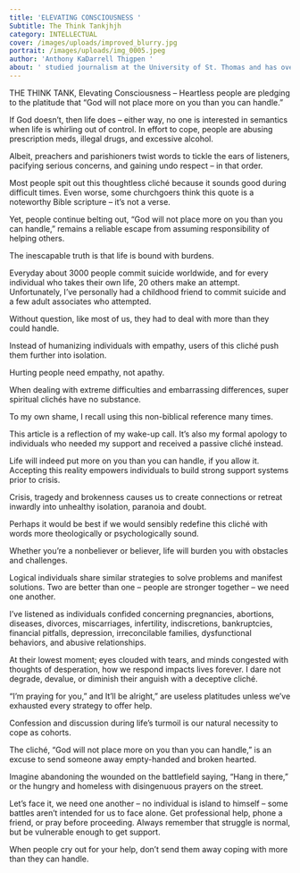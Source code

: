 ```yaml
---
title: 'ELEVATING CONSCIOUSNESS '
Subtitle: The Think Tankjhjh
category: INTELLECTUAL
cover: /images/uploads/improved_blurry.jpg
portrait: /images/uploads/img_0005.jpeg
author: 'Anthony KaDarrell Thigpen '
about: ' studied journalism at the University of St. Thomas and has over 25 years-experience in publishing. AP Style news writing, marketing and photography are his passions.'
---
```

THE THINK TANK, Elevating Consciousness – Heartless people are pledging to the platitude that “God will not place more on you than you can handle.” 

If God doesn’t, then life does – either way, no one is interested in semantics when life is whirling out of control. In effort to cope, people are abusing prescription meds, illegal drugs, and excessive alcohol.

Albeit, preachers and parishioners twist words to tickle the ears of listeners, pacifying serious concerns, and gaining undo respect – in that order.

Most people spit out this thoughtless cliché because it sounds good during difficult times. Even worse, some churchgoers think this quote is a noteworthy Bible scripture – it’s not a verse.

Yet, people continue belting out, “God will not place more on you than you can handle,” remains a reliable escape from assuming responsibility of helping others.

The inescapable truth is that life is bound with burdens.

Everyday about 3000 people commit suicide worldwide, and for every individual who takes their own life, 20 others make an attempt. Unfortunately, I’ve personally had a childhood friend to commit suicide and a few adult associates who attempted.

Without question, like most of us, they had to deal with more than they could handle.

Instead of humanizing individuals with empathy, users of this cliché push them further into isolation.

Hurting people need empathy, not apathy.

When dealing with extreme difficulties and embarrassing differences, super spiritual clichés have no substance.

To my own shame, I recall using this non-biblical reference many times.

This article is a reflection of my wake-up call. It’s also my formal apology to individuals who needed my support and received a passive cliché instead.

Life will indeed put more on you than you can handle, if you allow it. Accepting this reality empowers individuals to build strong support systems prior to crisis.

Crisis, tragedy and brokenness causes us to create connections or retreat inwardly into unhealthy isolation, paranoia and doubt.

Perhaps it would be best if we would sensibly redefine this cliché with words more theologically or psychologically sound.

Whether you’re a nonbeliever or believer, life will burden you with obstacles and challenges.

Logical individuals share similar strategies to solve problems and manifest solutions. Two are better than one – people are stronger together – we need one another.

I’ve listened as individuals confided concerning pregnancies, abortions, diseases, divorces, miscarriages, infertility, indiscretions, bankruptcies, financial pitfalls, depression, irreconcilable families, dysfunctional behaviors, and abusive relationships.

At their lowest moment; eyes clouded with tears, and minds congested with thoughts of desperation, how we respond impacts lives forever. I dare not degrade, devalue, or diminish their anguish with a deceptive cliché.

“I’m praying for you,” and It’ll be alright,” are useless platitudes unless we’ve exhausted every strategy to offer help.

Confession and discussion during life’s turmoil is our natural necessity to cope as cohorts.

The cliché, “God will not place more on you than you can handle,” is an excuse to send someone away empty-handed and broken hearted.

Imagine abandoning the wounded on the battlefield saying, “Hang in there,” or the hungry and homeless with disingenuous prayers on the street.

Let’s face it, we need one another – no individual is island to himself – some battles aren’t intended for us to face alone. Get professional help, phone a friend, or pray before proceeding. Always remember that struggle is normal, but be vulnerable enough to get support.

When people cry out for your help, don’t send them away coping with more than they can handle.
